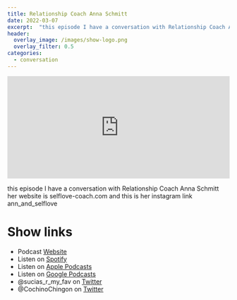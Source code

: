 ```yaml
---
title: Relationship Coach Anna Schmitt
date: 2022-03-07
excerpt:  "this episode I have a conversation with Relationship Coach Anna Schmitt her website is selflove-coach.com and this is her instagram link ann_and_selflove" 
header:
  overlay_image: /images/show-logo.png
  overlay_filter: 0.5
categories: 
  - conversation
---
```

<iframe src='https://open.spotify.com/embed/episode/5D92R0wcuMYS0pNlaA0YqG' width='100%' height='232' frameborder='0' allowtransparency='true' allow='encrypted-media'></iframe>

this episode I have a conversation with Relationship Coach Anna Schmitt her website is selflove-coach.com and this is her instagram link ann_and_selflove

# Show links

* <i class='fas fa-link'></i>Podcast [Website](https://sucias.xyz)
* <i class='fab fa-spotify'></i>Listen on [Spotify](https://open.spotify.com/show/3XjoipCU3QzeIaQAAQpBdW)
* <i class='fas fa-podcast'></i>Listen on [Apple Podcasts](https://podcasts.apple.com/us/podcast/sucias-are-my-favorite/id1548173787)
* <i class='fab fa-google-play'></i>Listen on [Google Podcasts](https://podcasts.google.com/feed/aHR0cHM6Ly9hbmNob3IuZm0vcy80MjI0YzYzYy9wb2RjYXN0L3Jzcw==)
* <i class='fab fa-twitter'></i>@sucias_r_my_fav on [Twitter](https://twitter.com/sucias_r_my_fav)
* <i class='fab fa-twitter'></i>@CochinoChingon on [Twitter](https://twitter.com/cochinochingon)

